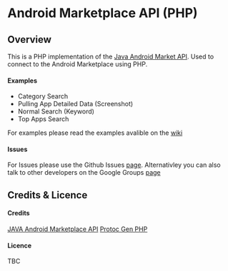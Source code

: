 # Android Marketplace API (PHP)

## Overview

This is a PHP implementation of the [Java Android Market API](http://code.google.com/p/android-market-api/). Used to connect to the Android Marketplace using PHP.

#### Examples
* Category Search
* Pulling App Detailed Data (Screenshot)
* Normal Search (Keyword)
* Top Apps Search

For examples please read the examples avalible on the [wiki](https://github.com/splitfeed/android-market-api-php/wiki)

#### Issues
For Issues please use the Github Issues [page](https://github.com/splitfeed/android-market-api-php/issues). Alternativley you can also talk to other developers on the Google Groups [page](#)

## Credits & Licence

#### Credits
[JAVA Android Marketplace API](https://code.google.com/p/android-market-api/)
[Protoc Gen PHP](https://github.com/bramp/protoc-gen-php)

#### Licence
TBC